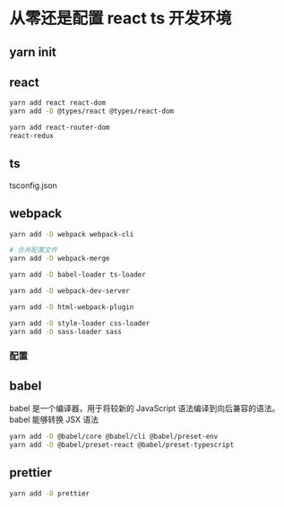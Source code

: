 # 从零还是配置 react ts 开发环境

## yarn init

## react

```bash
yarn add react react-dom
yarn add -D @types/react @types/react-dom

yarn add react-router-dom
react-redux
```

## ts

tsconfig.json

## webpack

```bash
yarn add -D webpack webpack-cli

# 合并配置文件
yarn add -D webpack-merge

yarn add -D babel-loader ts-loader

yarn add -D webpack-dev-server

yarn add -D html-webpack-plugin

yarn add -D style-loader css-loader
yarn add -D sass-loader sass
```

### 配置

## babel

babel 是一个编译器，用于将较新的 JavaScript 语法编译到向后兼容的语法。
babel 能够转换 JSX 语法

```bash
yarn add -D @babel/core @babel/cli @babel/preset-env
yarn add -D @babel/preset-react @babel/preset-typescript
```

## prettier

```bash
yarn add -D prettier
```
